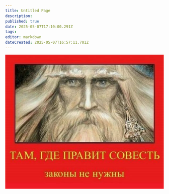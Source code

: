 ```yaml
---
title: Untitled Page
description: 
published: true
date: 2025-05-07T17:10:00.291Z
tags: 
editor: markdown
dateCreated: 2025-05-07T16:57:11.701Z
---
```


<img src="/scale_1200.jpg" class="il"></img>